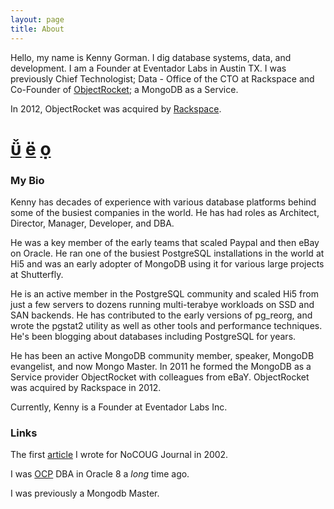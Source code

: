 ```yaml
---
layout: page
title: About
---
```


 Hello, my name is Kenny Gorman. I dig database systems, data, and development. I am a Founder at Eventador Labs in Austin TX. I was previously Chief Technologist; Data - Office of the CTO at Rackspace and Co-Founder of [ObjectRocket](http://www.objectrocket.com); a MongoDB as a Service.

In 2012, ObjectRocket was acquired by [Rackspace](http://www.rackspace.com).

<h1>
    <a href="http://www.twitter.com/kennygorman"><span class='symbol'>&#xe286;</span></a>
    <a href="http://www.github.com/kgorman"><span class='symbol'>&#xe237;</span></a>
    <a href="https://www.linkedin.com/in/kgorman"><span class='symbol'>&#xe252;</span></a>
</h1>

### My Bio

Kenny has decades of experience with various database platforms behind some of the busiest companies in the world. He has had roles as Architect, Director, Manager, Developer, and DBA.

He was a key member of the early teams that scaled Paypal and then eBay on Oracle. He ran one of the busiest PostgreSQL installations in the world at Hi5 and was an early adopter of MongoDB using it for various large projects at Shutterfly.

He is an active member in the PostgreSQL community and scaled Hi5 from just a few servers to dozens running multi-terabye workloads on SSD and SAN backends. He has contributed to the early versions of pg_reorg, and wrote the pgstat2 utility as well as other tools and performance techniques. He's been blogging about databases including PostgreSQL for years.

He has been an active MongoDB community member, speaker, MongoDB evangelist, and now Mongo Master. In 2011 he formed the MongoDB as a Service provider ObjectRocket with colleagues from eBaY. ObjectRocket was acquired by Rackspace in 2012.

Currently, Kenny is a Founder at Eventador Labs Inc.


### Links

The first [article](/images/2002_os_snapshots_for_backup.pdf) I wrote for NoCOUG Journal in 2002.

I was [OCP](http://en.wikipedia.org/wiki/Oracle_Certification_Program) DBA in Oracle 8 a *long* time ago.

I was previously a Mongodb Master.
